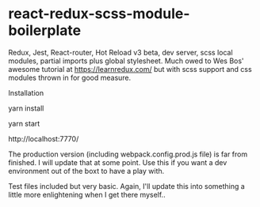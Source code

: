 # react-redux-scss-module-boilerplate
Redux, Jest, React-router, Hot Reload v3 beta, dev server, scss local modules, partial imports plus global stylesheet. Much owed to Wes Bos' awesome tutorial at https://learnredux.com/ but with scss support and css modules thrown in for good measure.

Installation

yarn install

yarn start

http://localhost:7770/

The production version (including webpack.config.prod.js file) is far from finished. I will update that at some point. Use this if you want a dev environment out of the boxt to have a play with.

Test files included but very basic. Again, I'll update this into something a little more enlightening when I get there myself..
